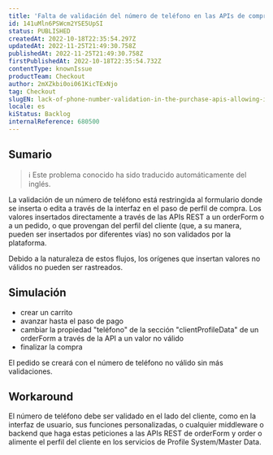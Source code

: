 ```yaml
---
title: 'Falta de validación del número de teléfono en las APIs de compra permitiendo datos no válidos en los pedidos'
id: 141uMln6PSWcm2YSE5UpSI
status: PUBLISHED
createdAt: 2022-10-18T22:35:54.297Z
updatedAt: 2022-11-25T21:49:30.758Z
publishedAt: 2022-11-25T21:49:30.758Z
firstPublishedAt: 2022-10-18T22:35:54.732Z
contentType: knownIssue
productTeam: Checkout
author: 2mXZkbi0oi061KicTExNjo
tag: Checkout
slugEN: lack-of-phone-number-validation-in-the-purchase-apis-allowing-invalid-data-in-the-orders
locale: es
kiStatus: Backlog
internalReference: 680500
---
```


## Sumario

>ℹ️ Este problema conocido ha sido traducido automáticamente del inglés.


La validación de un número de teléfono está restringida al formulario donde se inserta o edita a través de la interfaz en el paso de perfil de compra. Los valores insertados directamente a través de las APIs REST a un orderForm o a un pedido, o que provengan del perfil del cliente (que, a su manera, pueden ser insertados por diferentes vías) no son validados por la plataforma.

Debido a la naturaleza de estos flujos, los orígenes que insertan valores no válidos no pueden ser rastreados.



## Simulación



- crear un carrito
- avanzar hasta el paso de pago
- cambiar la propiedad "teléfono" de la sección "clientProfileData" de un orderForm a través de la API a un valor no válido
- finalizar la compra

El pedido se creará con el número de teléfono no válido sin más validaciones.



## Workaround


El número de teléfono debe ser validado en el lado del cliente, como en la interfaz de usuario, sus funciones personalizadas, o cualquier middleware o backend que haga estas peticiones a las APIs REST de orderForm y order o alimente el perfil del cliente en los servicios de Profile System/Master Data.

